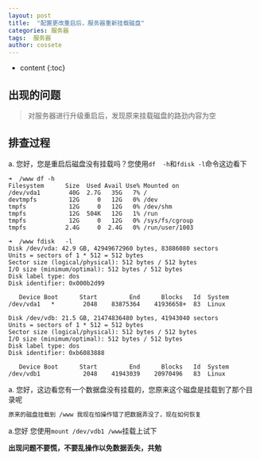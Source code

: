 ```yaml
---
layout: post
title:  "配置更改重启后，服务器重新挂载磁盘"
categories: 服务器
tags:  服务器
author: cossete
---
```

* content
{:toc}

## 出现的问题
> 对服务器进行升级重启后，发现原来挂载磁盘的路劲内容为空


## 排查过程
a. 您好，您是重启后磁盘没有挂载吗？您使用`df  -h`和`fdisk -l`命令这边看下

```
➜  /www df -h
Filesystem      Size  Used Avail Use% Mounted on
/dev/vda1        40G  2.7G   35G   7% /
devtmpfs         12G     0   12G   0% /dev
tmpfs            12G     0   12G   0% /dev/shm
tmpfs            12G  504K   12G   1% /run
tmpfs            12G     0   12G   0% /sys/fs/cgroup
tmpfs           2.4G     0  2.4G   0% /run/user/1003

➜  /www fdisk   -l
Disk /dev/vda: 42.9 GB, 42949672960 bytes, 83886080 sectors
Units = sectors of 1 * 512 = 512 bytes
Sector size (logical/physical): 512 bytes / 512 bytes
I/O size (minimum/optimal): 512 bytes / 512 bytes
Disk label type: dos
Disk identifier: 0x000b2d99

   Device Boot      Start         End      Blocks   Id  System
/dev/vda1   *        2048    83875364    41936658+  83  Linux

Disk /dev/vdb: 21.5 GB, 21474836480 bytes, 41943040 sectors
Units = sectors of 1 * 512 = 512 bytes
Sector size (logical/physical): 512 bytes / 512 bytes
I/O size (minimum/optimal): 512 bytes / 512 bytes
Disk label type: dos
Disk identifier: 0xb6083888

   Device Boot      Start         End      Blocks   Id  System
/dev/vdb1            2048    41943039    20970496   83  Linux 
```

a. 您好，这边看您有一个数据盘没有挂载的，您原来这个磁盘是挂载到了那个目录呢

```html
原来的磁盘挂载到 /www 我现在怕操作错了把数据弄没了，现在如何恢复
```

a.您好 您使用` mount /dev/vdb1 /www `挂载上试下


**出现问题不要慌，不要乱操作以免数据丢失，共勉**


